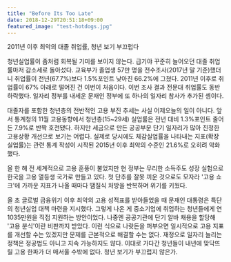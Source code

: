 ```yaml
---
title: "Before Its Too Late"
date: 2018-12-29T20:51:18+09:00
featured_image: "test-hotdogs.jpg"
---
```


2011년 이후 최악의 대졸 취업률, 청년 보기 부끄럽다

청년실업률이 좀처럼 회복될 기미를 보이지 않는다. 급기야 꾸준히 늘어오던 대졸 취업률마저 감소세로 돌아섰다. 교육부가 졸업생 57만 명을 전수조사(2017년 말 기준)했더니 취업률이 전년(67.7%)보다 1.5%포인트 낮아진 66.2%에 그쳤다. 2011년 이후로 취업률이 67% 아래로 떨어진 건 이번이 처음이다. 이번 조사 결과 전문대 취업률도 동반 하락했다. 일자리 정부를 내세운 문재인 정부에 또 하나의 일자리 참사가 추가된 셈이다. 

대졸자를 포함한 청년층의 전반적인 고용 부진 추세는 사실 어제오늘의 일이 아니다. 앞서 통계청의 11월 고용동향에서 청년층(15~29세) 실업률은 전년 대비 1.3%포인트 줄어든 7.9%로 반짝 호전됐다. 하지만 세금으로 만든 공공부문 단기 일자리가 많아 진정한 고용상황 개선으로 보기는 어렵다. 실제로 당시에도 체감실업률을 나타내는 지표(확장실업률)는 관련 통계 작성이 시작된 2015년 이후 최악의 수준인 21.6%로 오히려 악화했다. 

올 한 해 전 세계적으로 고용 훈풍이 불었지만 현 정부는 무리한 소득주도 성장 실험으로 한국을 고용 열등생 국가로 만들고 있다. 첫 단추를 잘못 끼운 것으로도 모자라 '고용 쇼크'에 가까운 지표가 나올 때마다 땜질식 처방을 반복하며 위기를 키웠다. 

올 초 글로벌 금융위기 이후 최악의 고용 성적표를 받아들었을 때 문재인 대통령은 특단의 청년실업 대책 마련을 지시했다. 그렇게 나온 게 중소기업에 취업하는 청년들에게 연 1035만원을 직접 지원하는 방안이었다. 나중엔 공공기관에 단기 알바 채용을 할당해 '고용 분식'이란 비판까지 받았다. 이런 식으로 나랏돈을 퍼부으면 일시적으로 고용 지표를 개선할 수는 있겠지만 문제를 근본적으로 해결할 수는 없다. 재정으로 일자리 늘리는 정책은 정공법도 아니고 지속 가능하지도 않다. 이대로 가다간 청년들이 내년에 맞닥뜨릴 고용 한파가 더 매서울 수밖에 없다. 청년 보기가 부끄럽지 않은가. 